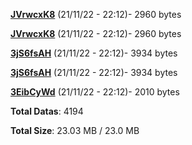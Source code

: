 [**JVrwcxK8**](/data/JVrwcxK8.txt) (21/11/22 - 22:12)- 2960 bytes

[**JVrwcxK8**](/data/JVrwcxK8.txt) (21/11/22 - 22:12)- 2960 bytes

[**3jS6fsAH**](/data/3jS6fsAH.txt) (21/11/22 - 22:12)- 3934 bytes

[**3jS6fsAH**](/data/3jS6fsAH.txt) (21/11/22 - 22:12)- 3934 bytes

[**3EibCyWd**](/data/3EibCyWd.txt) (21/11/22 - 22:12)- 2010 bytes

**Total Datas**: 4194

**Total Size**: 23.03 MB / 23.0 MB